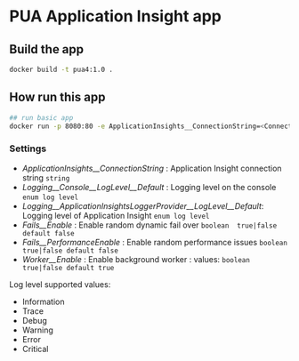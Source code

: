 # PUA Application Insight app

## Build the app

```bash
docker build -t pua4:1.0 .
```

## How run this app
```bash
## run basic app
docker run -p 8080:80 -e ApplicationInsights__ConnectionString=<Connection-String-AI> pawelharcz/pua4:1.0
```

### Settings

- *ApplicationInsights__ConnectionString* : Application Insight connection string `string`
- *Logging__Console__LogLevel__Default* : Logging level on the console `enum log level`
- *Logging__ApplicationInsightsLoggerProvider__LogLevel__Default*: Logging level of Application Insight `enum log level`
- *Fails__Enable* : Enable random dynamic fail over  `boolean  true|false default false`
- *Fails__PerformanceEnable* : Enable random performance issues `boolean  true|false default false`  
- *Worker__Enable* : Enable background worker : values: `boolean true|false default true`

Log level supported values:
- Information
- Trace
- Debug
- Warning
- Error 
- Critical